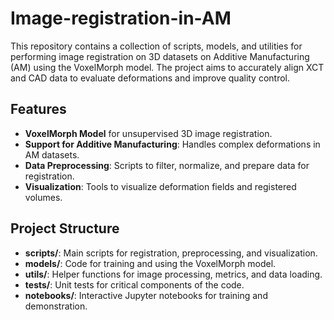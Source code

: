 # Image-registration-in-AM
This repository contains a collection of scripts, models, and utilities for performing image registration on 3D datasets on Additive Manufacturing (AM) using the VoxelMorph model. The project aims to accurately align XCT and CAD data to evaluate deformations and improve quality control.

## Features
- **VoxelMorph Model** for unsupervised 3D image registration.
- **Support for Additive Manufacturing**: Handles complex deformations in AM datasets.
- **Data Preprocessing**: Scripts to filter, normalize, and prepare data for registration.
- **Visualization**: Tools to visualize deformation fields and registered volumes.

## Project Structure
- **scripts/**: Main scripts for registration, preprocessing, and visualization.
- **models/**: Code for training and using the VoxelMorph model.
- **utils/**: Helper functions for image processing, metrics, and data loading.
- **tests/**: Unit tests for critical components of the code.
- **notebooks/**: Interactive Jupyter notebooks for training and demonstration.


